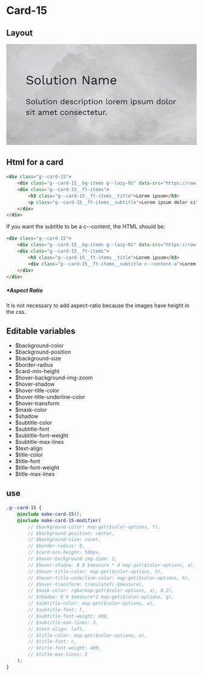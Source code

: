 # Card-15

## Layout

![alt text][card-15]

[card-15]: /src/img/global-components/card/card-15.jpg

## Html for a card

```html
<div class="g--card-15">
    <div class="g--card-15__bg-items g--lazy-01" data-src="https://raw.githubusercontent.com/team-thunderfoot/ui/main/src/img/global-components/bg-placeholder.jpg"></div>
    <div class="g--card-15__ft-items">
        <h3 class="g--card-15__ft-items__title">Lorem ipsum</h3>
        <p class="g--card-15__ft-items__subtitle">Lorem ipsum dolor sit amet.</p>
    </div>
</div>
```

If you want the subtitle to be a c--content, the HTML should be:

```html
<div class="g--card-15">
    <div class="g--card-15__bg-items g--lazy-01" data-src="https://raw.githubusercontent.com/team-thunderfoot/ui/main/src/img/global-components/bg-placeholder.jpg"></div>
    <div class="g--card-15__ft-items">
        <h3 class="g--card-15__ft-items__title">Lorem ipsum</h3>
        <div class="g--card-15__ft-items__subtitle c--content-a">Lorem ipsum dolor sit amet.</div>
    </div>
</div>
```

##### \*Aspect Ratio

It is not necessary to add aspect-ratio because the images have height in the css.

## Editable variables

- $background-color
- $background-position
- $background-size
- $border-radius
- $card-min-height
- $hover-background-img-zoom
- $hover-shadow
- $hover-title-color
- $hover-title-underline-color
- $hover-transform
- $mask-color
- $shadow
- $subtitle-color
- $subtitle-font
- $subtitle-font-weight
- $subtitle-max-lines
- $text-align
- $title-color
- $title-font
- $title-font-weight
- $title-max-lines

## use

```scss
.g--card-15 {
    @include make-card-15();
    @include make-card-15-modifier(
        // $background-color: map-get($color-options, f),
        // $background-position: center,
        // $background-size: cover,
        // $border-radius: 0,
        // $card-min-height: 500px,
        // $hover-background-img-zoom: 2,
        // $hover-shadow: 0 0 $measure * 4 map-get($color-options, a),
        // $hover-title-color: map-get($color-options, h),
        // $hover-title-underline-color: map-get($color-options, h),
        // $hover-transform: translateY(-$measure),
        // $mask-color: rgba(map-get($color-options, a), 0.2),
        // $shadow: 0 0 $measure*2 map-get($color-options, g),
        // $subtitle-color: map-get($color-options, a),
        // $subtitle-font: f,
        // $subtitle-font-weight: 400,
        // $subtitle-max-lines: 3,
        // $text-align: left,
        // $title-color: map-get($color-options, a),
        // $title-font: c,
        // $title-font-weight: 400,
        // $title-max-lines: 3
    );
}
```
